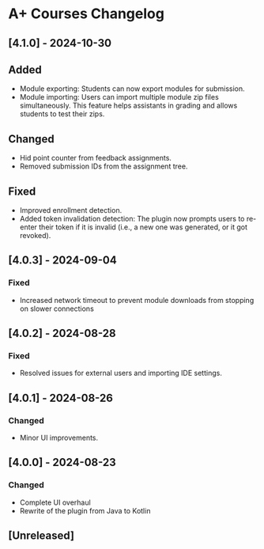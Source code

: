 <!-- Keep a Changelog guide -> https://keepachangelog.com -->

# A+ Courses Changelog

## [4.1.0] - 2024-10-30

## Added

- Module exporting: Students can now export modules for submission.
- Module importing: Users can import multiple module zip files simultaneously. This feature helps assistants in grading
  and allows students to test their zips.

## Changed

- Hid point counter from feedback assignments.
- Removed submission IDs from the assignment tree.

## Fixed

- Improved enrollment detection.
- Added token invalidation detection: The plugin now prompts users to re-enter their token if it is invalid (i.e., a new
  one was generated, or it got revoked).

## [4.0.3] - 2024-09-04

### Fixed

- Increased network timeout to prevent module downloads from stopping on slower connections

## [4.0.2] - 2024-08-28

### Fixed

- Resolved issues for external users and importing IDE settings.

## [4.0.1] - 2024-08-26

### Changed

- Minor UI improvements.

## [4.0.0] - 2024-08-23

### Changed

- Complete UI overhaul
- Rewrite of the plugin from Java to Kotlin

## [Unreleased]
